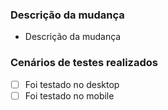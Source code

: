 ### Descrição da mudança

- Descrição da mudança

### Cenários de testes realizados

- [ ] Foi testado no desktop
- [ ] Foi testado no mobile
